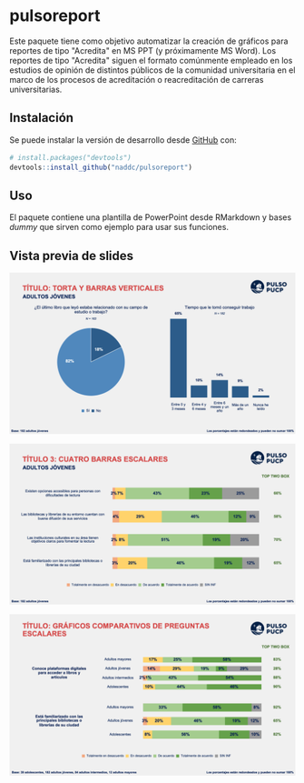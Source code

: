 
# pulsoreport

<!-- badges: start -->
<!-- badges: end -->

Este paquete tiene como objetivo automatizar la creación de gráficos para reportes de tipo "Acredita" en MS PPT (y próximamente MS Word). Los reportes de tipo "Acredita" siguen el formato comúnmente empleado en los estudios de opinión de distintos públicos de la comunidad universitaria en el marco de los procesos de acreditación o reacreditación de carreras universitarias.

## Instalación

Se puede instalar la versión de desarrollo desde [GitHub](https://github.com/) con:

``` r
# install.packages("devtools")
devtools::install_github("naddc/pulsoreport")
```

## Uso

El paquete contiene una plantilla de PowerPoint desde RMarkdown y bases *dummy* que sirven como ejemplo para usar sus funciones.

## Vista previa de slides


![Diapositiva con gráfico de torta, gráfico de barras y N](man/figures/TortaBarras.png)



![Diapositiva con gráfico escalar](man/figures/CuatroEscalares.png)



![Diapositiva con gráfico escalar agrupado](man/figures/EscalarGruppa.png)
